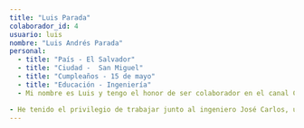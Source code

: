 ```yaml
---
title: "Luis Parada"
colaborador_id: 4
usuario: luis
nombre: "Luis Andrés Parada"
personal:
  - title: "País - El Salvador"
  - title: "Ciudad -  San Miguel"
  - title: "Cumpleaños - 15 de mayo"
  - title: "Educación - Ingeniería"
  - Mi nombre es Luis y tengo el honor de ser colaborador en el canal ChepeCarlos. Quiero compartir con ustedes lo emocionante y enriquecedor que ha sido para mí esta experiencia. Cada día en el canal es una oportunidad para aprender algo nuevo, lo cual resulta ser muy beneficioso para mis estudios de ingeniería.

- He tenido el privilegio de trabajar junto al ingeniero José Carlos, una persona verdaderamente inspiradora. Él no solo es un experto en su campo, sino que también tiene una habilidad excepcional para enseñar conceptos complejos de una manera simple y comprensible. Su motivación y enfoque hacen que cada lección sea una experiencia valiosa.
---
```


